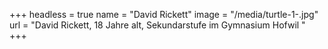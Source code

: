 +++
headless = true
name = "David Rickett"
image = "/media/turtle-1-.jpg"
url = "David Rickett, 18 Jahre alt, Sekundarstufe im Gymnasium Hofwil "
+++

